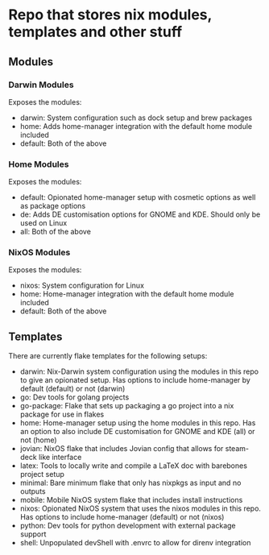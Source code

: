# Repo that stores nix modules, templates and other stuff

## Modules

### Darwin Modules
Exposes the modules:
- darwin: System configuration such as dock setup and brew packages
- home: Adds home-manager integration with the default home module included
- default: Both of the above

### Home Modules
Exposes the modules:
- default: Opionated home-manager setup with cosmetic options as well as package options
- de: Adds DE customisation options for GNOME and KDE. Should only be used on Linux
- all: Both of the above

### NixOS Modules
Exposes the modules:
- nixos: System configuration for Linux
- home: Home-manager integration with the default home module included
- default: Both of the above

## Templates

There are currently flake templates for the following setups:
- darwin: Nix-Darwin system configuration using the modules in this repo to give an opionated setup. Has options to include home-manager by default (default) or not (darwin)
- go: Dev tools for golang projects
- go-package: Flake that sets up packaging a go project into a nix package for use in flakes
- home: Home-manager setup using the home modules in this repo. Has an option to also include DE customisation for GNOME and KDE (all) or not (home)
- jovian: NixOS flake that includes Jovian config that allows for steam-deck like interface
- latex: Tools to locally write and compile a LaTeX doc with barebones project setup
- minimal: Bare minimum flake that only has nixpkgs as input and no outputs
- mobile: Mobile NixOS system flake that includes install instructions
- nixos: Opionated NixOS system that uses the nixos modules in this repo. Has options to include home-manager (default) or not (nixos)
- python: Dev tools for python development with external package support
- shell: Unpopulated devShell with .envrc to allow for direnv integration
